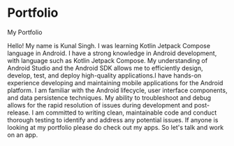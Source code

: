 # Portfolio
My Portfolio

Hello! My name is Kunal Singh.
I was learning Kotlin Jetpack Compose language in Android. I have a strong knowledge in Android development, with language such as Kotlin Jetpack Compose. My understanding of Android Studio and the Android SDK allows me to efficiently design, develop, test, and deploy high-quality applications.I have hands-on experience developing and maintaining mobile applications for the Android platform. I am familiar with the Android lifecycle, user interface components, and data persistence techniques. My ability to troubleshoot and debug allows for the rapid resolution of issues during development and post-release. I am committed to writing clean, maintainable code and conduct thorough testing to identify and address any potential issues.
If anyone is looking at my portfolio please do check out my apps. 
So let's talk and work on an app. 
